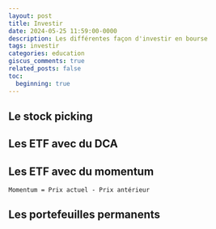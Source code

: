 ```yaml
---
layout: post
title: Investir
date: 2024-05-25 11:59:00-0000
description: Les différentes façon d'investir en bourse
tags: investir
categories: education
giscus_comments: true
related_posts: false
toc:
  beginning: true
---
```


## Le stock picking

## Les ETF avec du DCA

## Les ETF avec du momentum

```pseudocode
Momentum = Prix actuel - Prix antérieur
```

## Les portefeuilles permanents
